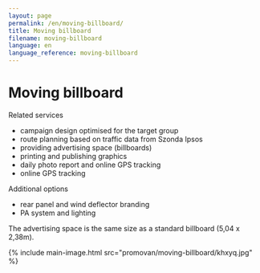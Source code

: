```yaml
---
layout: page
permalink: /en/moving-billboard/
title: Moving billboard
filename: moving-billboard
language: en
language_reference: moving-billboard
---
```


# Moving billboard

Related services

- campaign design optimised for the target group
- route planning based on traffic data from Szonda Ipsos
- providing advertising space (billboards)
- printing and publishing graphics
- daily photo report and online GPS tracking
- online GPS tracking

Additional options

- rear panel and wind deflector branding
- PA system and lighting

The advertising space is the same size as a standard billboard (5,04 x 2,38m).

{% include main-image.html src="promovan/moving-billboard/khxyq.jpg" %}
